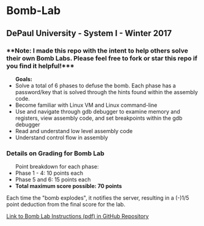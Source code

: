 # Bomb-Lab
<h2>DePaul University - System I - Winter 2017</h2>
<h3>**Note: I made this repo with the intent to help others solve their own Bomb Labs. Please feel free to fork or star this repo if you find it helpful!***</h3>

  <ul><strong>Goals:</strong>
    <li>Solve a total of 6 phases to defuse the bomb. Each phase has a password/key that is solved through the hints found within the assembly code.</li>
    <li>Become familiar with Linux VM and Linux command-line</li>
    <li>Use and navigate through gdb debugger to examine memory and registers, view assembly code, and set breakpoints within the gdb debugger</li>
    <li>Read and understand low level assembly code</li>
    <li>Understand control flow in assembly</li>
</ul>

<h3>Details on Grading for Bomb Lab</h3>

<ul>Point breakdown for each phase:
  <li>Phase 1 - 4: 10 points each</li>
  <li>Phase 5 and 6: 15 points each</li>
  <li><strong>Total maximum score possible: 70 points</strong></li>
  </ul>
  

  Each time the "bomb explodes", it notifies the server, resulting in a (-)1/5 point deduction from the final score for the lab.
<br>


<a href="https://github.com/sc2225/Bomb-Lab/blob/master/bomblab.pdf">Link to Bomb Lab Instructions (pdf) in GitHub Repository</a> 
